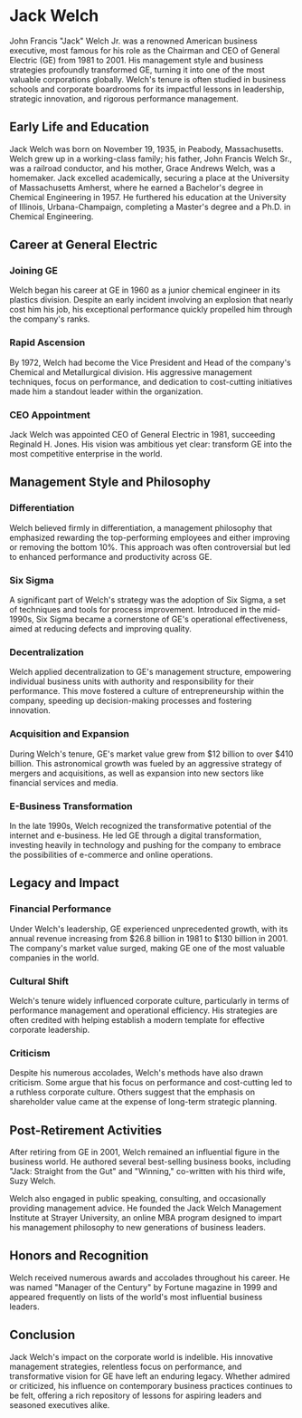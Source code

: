 # Jack Welch

John Francis "Jack" Welch Jr. was a renowned American business executive, most famous for his role as the Chairman and CEO of General Electric (GE) from 1981 to 2001. His management style and business strategies profoundly transformed GE, turning it into one of the most valuable corporations globally. Welch's tenure is often studied in business schools and corporate boardrooms for its impactful lessons in leadership, strategic innovation, and rigorous performance management.

## Early Life and Education

Jack Welch was born on November 19, 1935, in Peabody, Massachusetts. Welch grew up in a working-class family; his father, John Francis Welch Sr., was a railroad conductor, and his mother, Grace Andrews Welch, was a homemaker. Jack excelled academically, securing a place at the University of Massachusetts Amherst, where he earned a Bachelor's degree in Chemical Engineering in 1957. He furthered his education at the University of Illinois, Urbana-Champaign, completing a Master's degree and a Ph.D. in Chemical Engineering.

## Career at General Electric

### Joining GE

Welch began his career at GE in 1960 as a junior chemical engineer in its plastics division. Despite an early incident involving an explosion that nearly cost him his job, his exceptional performance quickly propelled him through the company's ranks.

### Rapid Ascension

By 1972, Welch had become the Vice President and Head of the company's Chemical and Metallurgical division. His aggressive management techniques, focus on performance, and dedication to cost-cutting initiatives made him a standout leader within the organization.

### CEO Appointment

Jack Welch was appointed CEO of General Electric in 1981, succeeding Reginald H. Jones. His vision was ambitious yet clear: transform GE into the most competitive enterprise in the world.

## Management Style and Philosophy

### Differentiation

Welch believed firmly in differentiation, a management philosophy that emphasized rewarding the top-performing employees and either improving or removing the bottom 10%. This approach was often controversial but led to enhanced performance and productivity across GE.

### Six Sigma

A significant part of Welch's strategy was the adoption of Six Sigma, a set of techniques and tools for process improvement. Introduced in the mid-1990s, Six Sigma became a cornerstone of GE's operational effectiveness, aimed at reducing defects and improving quality.

### Decentralization

Welch applied decentralization to GE's management structure, empowering individual business units with authority and responsibility for their performance. This move fostered a culture of entrepreneurship within the company, speeding up decision-making processes and fostering innovation.

### Acquisition and Expansion

During Welch's tenure, GE's market value grew from $12 billion to over $410 billion. This astronomical growth was fueled by an aggressive strategy of mergers and acquisitions, as well as expansion into new sectors like financial services and media.

### E-Business Transformation

In the late 1990s, Welch recognized the transformative potential of the internet and e-business. He led GE through a digital transformation, investing heavily in technology and pushing for the company to embrace the possibilities of e-commerce and online operations.

## Legacy and Impact

### Financial Performance

Under Welch's leadership, GE experienced unprecedented growth, with its annual revenue increasing from $26.8 billion in 1981 to $130 billion in 2001. The company's market value surged, making GE one of the most valuable companies in the world.

### Cultural Shift

Welch's tenure widely influenced corporate culture, particularly in terms of performance management and operational efficiency. His strategies are often credited with helping establish a modern template for effective corporate leadership.

### Criticism

Despite his numerous accolades, Welch's methods have also drawn criticism. Some argue that his focus on performance and cost-cutting led to a ruthless corporate culture. Others suggest that the emphasis on shareholder value came at the expense of long-term strategic planning.

## Post-Retirement Activities

After retiring from GE in 2001, Welch remained an influential figure in the business world. He authored several best-selling business books, including "Jack: Straight from the Gut" and "Winning," co-written with his third wife, Suzy Welch.

Welch also engaged in public speaking, consulting, and occasionally providing management advice. He founded the Jack Welch Management Institute at Strayer University, an online MBA program designed to impart his management philosophy to new generations of business leaders.

## Honors and Recognition

Welch received numerous awards and accolades throughout his career. He was named "Manager of the Century" by Fortune magazine in 1999 and appeared frequently on lists of the world's most influential business leaders.

## Conclusion

Jack Welch's impact on the corporate world is indelible. His innovative management strategies, relentless focus on performance, and transformative vision for GE have left an enduring legacy. Whether admired or criticized, his influence on contemporary business practices continues to be felt, offering a rich repository of lessons for aspiring leaders and seasoned executives alike.